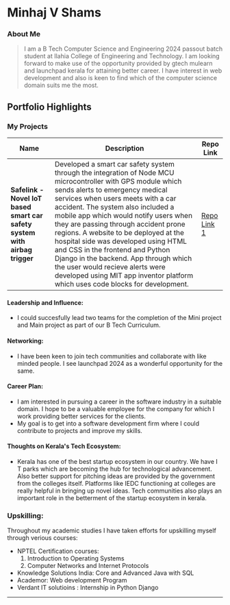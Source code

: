 
# Minhaj V Shams

### About Me

> I am a B Tech Computer Science and Engineering 2024 passout batch student at Ilahia College of Engineering and Technology. I am looking forward to make use of the opportunity provided by gtech mulearn and launchpad kerala for attaining better career. I have interest in web development and also is keen to find which of the computer science domain suits me the most. 


## Portfolio Highlights

### My Projects

| Name                | Description                                                              | Repo Link                                                      |
|---------------------|---------------------------------------------------------------------------|----------------------------------------------------------------|
| **Safelink - Novel IoT based smart car safety system with airbag trigger**  | Developed a smart car safety system through the integration of Node MCU microcontroller with GPS module which sends alerts to emergency medical services when users meets with a car accident. The system also included a mobile app which would notify users when they are passing through accident prone regions. A website to be deployed at the hospital side was developed using HTML and CSS in the frontend and Python Django in the backend. App through which the user would recieve alerts were developed using MIT app inventor platform which uses code blocks for development.                                            | [Repo Link 1](https://github.com/minhaj-v-s/Safelink)             |

#### Leadership and Influence:

- I could succesfully lead two teams for the completion of the Mini project and Main project as part of our B Tech Curriculum.

#### Networking:

- I have been keen to join tech communities and collaborate with like minded people. I see launchpad 2024 as a wonderful opportunity for the same. 

#### Career Plan:

- I am interested in pursuing a career in the software industry in a suitable domain. I hope to be a valuable employee for the company for which I work providing better services for the clients.
- My goal is to get into a software development firm where I could contribute to projects and improve my skills.

#### Thoughts on Kerala's Tech Ecosystem:

- Kerala has one of the best startup ecosystem in our country. We have I T parks which are becoming the hub for technological advancement. Also better support for pitching ideas are provided by the government from the colleges itself. Platforms like IEDC functioning at colleges are really helpful in bringing up novel ideas. Tech communities also plays an important role in the betterment of the startup ecosystem in kerala.
### Upskilling:
Throughout my academic studies I have taken efforts for upskilling myself through verious courses: 

- NPTEL Certification courses:
  1.  Introduction to Operating Systems
  2.  Computer Networks and Internet Protocols
- Knowledge Solutions India: Core and Advanced Java with SQL
- Academor: Web development Program
- Verdant IT solutioins : Internship in Python Django


---


